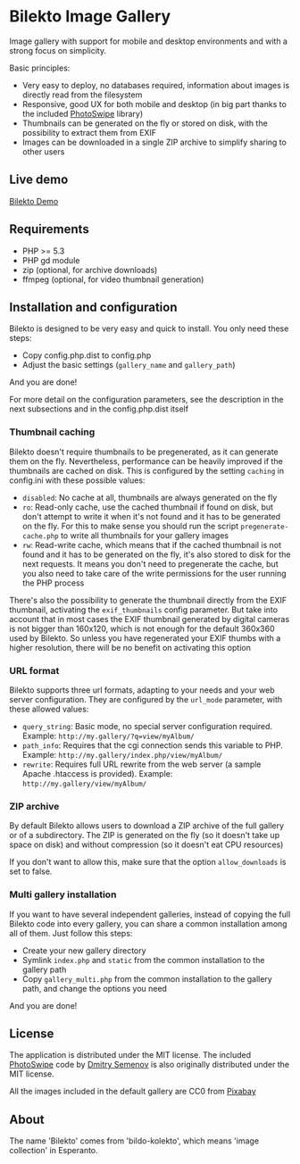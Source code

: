 # Bilekto Image Gallery

Image gallery with support for mobile and desktop environments and with a strong focus on simplicity.

Basic principles:

- Very easy to deploy, no databases required, information about images is directly read from the filesystem
- Responsive, good UX for both mobile and desktop (in big part thanks to the included [PhotoSwipe](http://photoswipe.com) library)
- Thumbnails can be generated on the fly or stored on disk, with the possibility to extract them from EXIF
- Images can be downloaded in a single ZIP archive to simplify sharing to other users

## Live demo

[Bilekto Demo](http://fotos.suso.eu/bilekto-demo/)

## Requirements

- PHP >= 5.3
- PHP gd module
- zip (optional, for archive downloads)
- ffmpeg (optional, for video thumbnail generation)

## Installation and configuration

Bilekto is designed to be very easy and quick to install. You only need these steps:

- Copy config.php.dist to config.php
- Adjust the basic settings (`gallery_name` and `gallery_path`)

And you are done!

For more detail on the configuration parameters, see the description in the next subsections and in the config.php.dist itself

### Thumbnail caching

Bilekto doesn't require thumbnails to be pregenerated, as it can generate them on the fly. Nevertheless, performance can
be heavily improved if the thumbnails are cached on disk. This is configured by the setting `caching` in config.ini with these
possible values:

- `disabled`: No cache at all, thumbnails are always generated on the fly
- `ro`: Read-only cache, use the cached thumbnail if found on disk, but don't attempt to write it when it's not found and it has
to be generated on the fly. For this to make sense you should run the script `pregenerate-cache.php` to write all thumbnails for
your gallery images
- `rw`: Read-write cache, which means that if the cached thumbnail is not found and it has to be generated on the fly, it's also
stored to disk for the next requests. It means you don't need to pregenerate the cache, but you also need to take care of the
write permissions for the user running the PHP process

There's also the possibility to generate the thumbnail directly from the EXIF thumbnail, activating the `exif_thumbnails` config
parameter. But take into account that in most cases the EXIF thumbnail generated by digital cameras is not bigger than 160x120,
which is not enough for the default 360x360 used by Bilekto. So unless you have regenerated your EXIF thumbs with a higher
resolution, there will be no benefit on activating this option

### URL format

Bilekto supports three url formats, adapting to your needs and your web server configuration. They
are configured by the `url_mode` parameter, with these allowed values:

- `query_string`: Basic mode, no special server configuration required. Example: `http://my.gallery/?q=view/myAlbum/`
- `path_info`: Requires that the cgi connection sends this variable to PHP. Example: `http://my.gallery/index.php/view/myAlbum/`
- `rewrite`: Requires full URL rewrite from the web server (a sample Apache .htaccess is provided). Example: `http://my.gallery/view/myAlbum/`

### ZIP archive

By default Bilekto allows users to download a ZIP archive of the full gallery or of a subdirectory. The ZIP is generated
on the fly (so it doesn't take up space on disk) and without compression (so it doesn't eat CPU resources)

If you don't want to allow this, make sure that the option `allow_downloads` is set to false.

### Multi gallery installation

If you want to have several independent galleries, instead of copying the full Bilekto code into every gallery, you
can share a common installation among all of them. Just follow this steps:

- Create your new gallery directory
- Symlink `index.php` and `static` from the common installation to the gallery path
- Copy `gallery_multi.php` from the common installation to the gallery path, and change the options you need

And you are done!


## License

The application is distributed under the MIT license. The included [PhotoSwipe](http://photoswipe.com) code by
[Dmitry Semenov](http://dimsemenov.com) is also originally distributed under the MIT license.

All the images included in the default gallery are CC0 from [Pixabay](http://pixabay.com/)

## About

The name 'Bilekto' comes from 'bildo-kolekto', which means 'image collection' in Esperanto.
